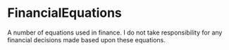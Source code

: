 # FinancialEquations
A number of equations used in finance. I do not take responsibility for any financial decisions made based upon these equations. 
